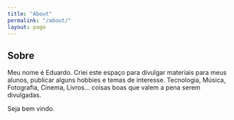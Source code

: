 ```yaml
---
title: "About"
permalink: "/about/"
layout: page
---
```


## Sobre

Meu nome é Eduardo. Criei este espaço para divulgar materiais para meus alunos, publicar alguns hobbies e temas de interesse. Tecnologia, Música, Fotografia, Cinema, Livros… coisas boas que valem a pena serem divulgadas.

Seja bem vindo. 
